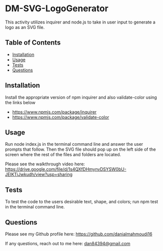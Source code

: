 # DM-SVG-LogoGenerator
This activity utilizes inquirer and node.js to take in user input to generate a logo as an SVG file.

## Table of Contents
- [Installation](#installation)
- [Usage](#usage)
- [Tests](#test)
- [Questions](#questions)

## Installation
Install the appropriate version of npm inquirer and also validate-color using the links below
- https://www.npmjs.com/package/inquirer
- https://www.npmjs.com/package/validate-color

## Usage
Run node index.js in the terminal command line and answer the user prompts that follow. Then the SVG file should pop up on the left side of the screen where the rest of the files and folders are located.

Please see the walkthrough video here: https://drive.google.com/file/d/1s4QXfDHmynvDSYSW0bU-JEIKTiJwkudh/view?usp=sharing

## Tests
To test the code to the users desirable text, shape, and colors; run npm test in the terminal command line.

## Questions
Please see my Github profile here: https://github.com/danialmahmoudi16

If any questions, reach out to me here: dan84394@gmail.com